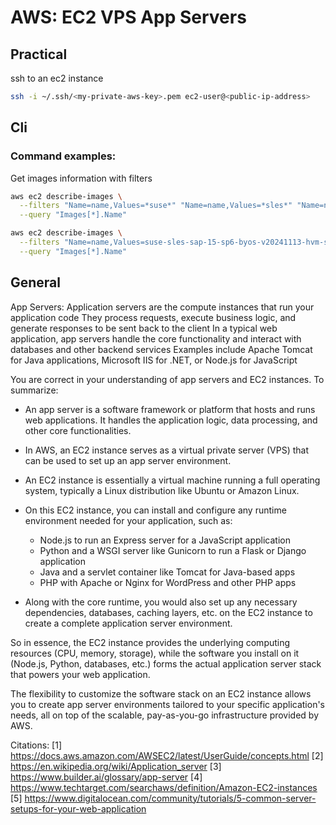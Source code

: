 # AWS: EC2 VPS App Servers

## Practical

ssh to an ec2 instance

```sh
ssh -i ~/.ssh/<my-private-aws-key>.pem ec2-user@<public-ip-address>
```

## Cli

### Command examples:

Get images information with filters

```sh
aws ec2 describe-images \
  --filters "Name=name,Values=*suse*" "Name=name,Values=*sles*" "Name=name,Values=*-sap-*" "Name=name,Values=*byos*" \
  --query "Images[*].Name"

aws ec2 describe-images \
  --filters "Name=name,Values=suse-sles-sap-15-sp6-byos-v20241113-hvm-ssd-x86_64*" \
  --query "Images[*].Name"
```

## General

App Servers:
Application servers are the compute instances that run your application code
They process requests, execute business logic, and generate responses to be sent back to the client
In a typical web application, app servers handle the core functionality and interact with databases and other backend services
Examples include Apache Tomcat for Java applications, Microsoft IIS for .NET, or Node.js for JavaScript

You are correct in your understanding of app servers and EC2 instances. To summarize:

- An app server is a software framework or platform that hosts and runs web applications. It handles the application logic, data processing, and other core functionalities.

- In AWS, an EC2 instance serves as a virtual private server (VPS) that can be used to set up an app server environment.

- An EC2 instance is essentially a virtual machine running a full operating system, typically a Linux distribution like Ubuntu or Amazon Linux.

- On this EC2 instance, you can install and configure any runtime environment needed for your application, such as:
  - Node.js to run an Express server for a JavaScript application
  - Python and a WSGI server like Gunicorn to run a Flask or Django application
  - Java and a servlet container like Tomcat for Java-based apps
  - PHP with Apache or Nginx for WordPress and other PHP apps

- Along with the core runtime, you would also set up any necessary dependencies, databases, caching layers, etc. on the EC2 instance to create a complete application server environment.

So in essence, the EC2 instance provides the underlying computing resources (CPU, memory, storage), while the software you install on it (Node.js, Python, databases, etc.) forms the actual application server stack that powers your web application.

The flexibility to customize the software stack on an EC2 instance allows you to create app server environments tailored to your specific application's needs, all on top of the scalable, pay-as-you-go infrastructure provided by AWS.

Citations:
[1] https://docs.aws.amazon.com/AWSEC2/latest/UserGuide/concepts.html
[2] https://en.wikipedia.org/wiki/Application_server
[3] https://www.builder.ai/glossary/app-server
[4] https://www.techtarget.com/searchaws/definition/Amazon-EC2-instances
[5] https://www.digitalocean.com/community/tutorials/5-common-server-setups-for-your-web-application
